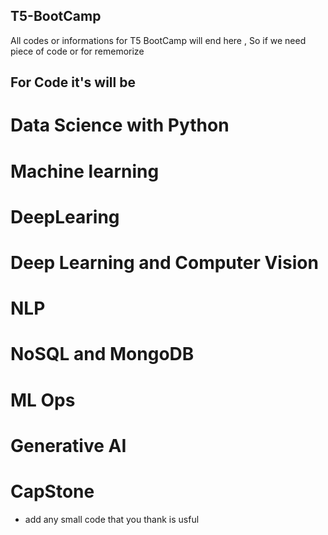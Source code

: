 ## T5-BootCamp
All codes or informations for T5 BootCamp will end here , So if we need piece of code or for rememorize

##  For Code it's will be 

# Data Science with Python

# Machine learning

# DeepLearing

# Deep Learning and Computer Vision

# NLP

# NoSQL and MongoDB

# ML Ops

# Generative AI

# CapStone 
- add any small code that you thank is usful 


